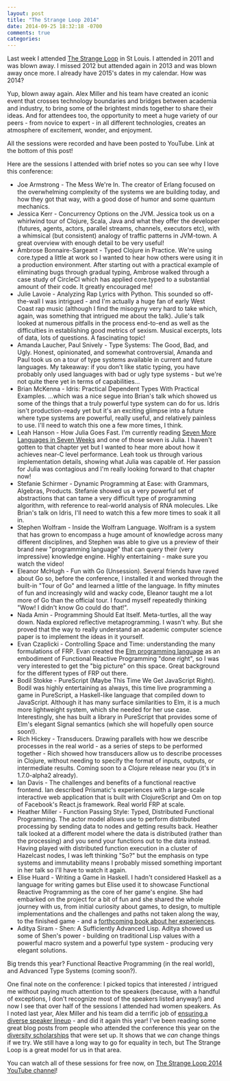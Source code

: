 ```yaml
---
layout: post
title: "The Strange Loop 2014"
date: 2014-09-25 18:32:18 -0700
comments: true
categories: 
---
```

Last week I attended [The Strange Loop](https://thestrangeloop.com/) in St Louis. I attended in 2011 and was blown away. I missed 2012 but attended again in 2013 and was blown away once more. I already have 2015's dates in my calendar. How was 2014?<!-- more -->

Yup, blown away again. Alex Miller and his team have created an iconic event that crosses technology boundaries and bridges between academia and industry, to bring some of the brightest minds together to share their ideas. And for attendees too, the opportunity to meet a huge variety of our peers - from novice to expert - in all different technologies, creates an atmosphere of excitement, wonder, and enjoyment.

All the sessions were recorded and have been posted to YouTube. Link at the bottom of this post!

Here are the sessions I attended with brief notes so you can see why I love this conference:

* Joe Armstrong - The Mess We're In. The creator of Erlang focused on the overwhelming complexity of the systems we are building today, and how they got that way, with a good dose of humor and some quantum mechanics.
* Jessica Kerr - Concurrency Options on the JVM. Jessica took us on a whirlwind tour of Clojure, Scala, Java and what they offer the developer (futures, agents, actors, parallel streams, channels, executors etc), with a whimsical (but consistent) analogy of traffic patterns in JVM-town. A great overview with enough detail to be very useful!
* Ambrose Bonnaire-Sargeant - Typed Clojure in Practice. We're using core.typed a little at work so I wanted to hear how others were using it in a production environment. After starting out with a practical example of eliminating bugs through gradual typing, Ambrose walked through a case study of CircleCI which has applied core.typed to a substantial amount of their code. It greatly encouraged me!
* Julie Lavoie - Analyzing Rap Lyrics with Python. This sounded so off-the-wall I was intrigued - and I'm actually a huge fan of early West Coast rap music (although I find the misogyny very hard to take which, again, was something that intrigued me about the talk). Julie's talk looked at numerous pitfalls in the process end-to-end as well as the difficulties in establishing good metrics of sexism. Musical excerpts, lots of data, lots of questions. A fascinating topic!
* Amanda Laucher, Paul Snively - Type Systems: The Good, Bad, and Ugly. Honest, opinionated, and somewhat controversial, Amanda and Paul took us on a tour of type systems available in current and future languages. My takeaway: if you don't like static typing, you have probably only used languages with bad or ugly type systems - but we're not quite there yet in terms of capabilities...
* Brian McKenna - Idris: Practical Dependent Types With Practical Examples. ...which was a nice segue into Brian's talk which showed us some of the things that a truly powerful type system can do for us. Idris isn't production-ready yet but it's an exciting glimpse into a future where type systems are powerful, really useful, and relatively painless to use. I'll need to watch this one a few more times, I think.
* Leah Hanson - How Julia Goes Fast. I'm currently reading [Seven More Languages in Seven Weeks](https://pragprog.com/book/7lang/seven-more-languages-in-seven-weeks) and one of those seven is Julia. I haven't gotten to that chapter yet but I wanted to hear more about how it achieves near-C level performance. Leah took us through various implementation details, showing what Julia was capable of. Her passion for Julia was contagious and I'm really looking forward to that chapter now!
* Stefanie Schirmer - Dynamic Programming at Ease: with Grammars, Algebras, Products. Stefanie showed us a very powerful set of abstractions that can tame a very difficult type of programming algorithm, with reference to real-world analysis of RNA molecules. Like Brian's talk on Idris, I'll need to watch this a few more times to soak it all in.
* Stephen Wolfram - Inside the Wolfram Language. Wolfram is a system that has grown to encompass a huge amount of knowledge across many different disciplines, and Stephen was able to give us a preview of their brand new "programming language" that can query their (very impressive) knowledge engine. Highly entertaining - make sure you watch the video!
* Eleanor McHugh - Fun with Go (Unsession). Several friends have raved about Go so, before the conference, I installed it and worked through the built-in "Tour of Go" and learned a little of the language. In fifty minutes of fun and increasingly wild and wacky code, Eleanor taught me a lot more of Go than the official tour. I found myself repeatedly thinking "Wow! I didn't know Go could do that!".
* Nada Amin - Programming Should Eat Itself. Meta-turtles, all the way down. Nada explored reflective metaprogramming. I wasn't why. But she proved that the way to really understand an academic computer science paper is to implement the ideas in it yourself.
* Evan Czaplicki - Controlling Space and Time: understanding the many formulations of FRP. Evan created the <a href="http://elm-lang.org">Elm programming language</a> as an embodiment of Functional Reactive Programming "done right", so I was very interested to get the "big picture" on this space. Great background for the different types of FRP out there.
* Bodil Stokke - PureScript (Maybe This Time We Get JavaScript Right). Bodil was highly entertaining as always, this time live programming a game in PureScript, a Haskell-like language that compiled down to JavaScript. Although it has many surface similarities to Elm, it is a much more lightweight system, which she needed for her use case. Interestingly, she has built a library in PureScript that provides some of Elm's elegant Signal semantics (which she will hopefully open source soon!).
* Rich Hickey - Transducers. Drawing parallels with how we describe processes in the real world - as a series of steps to be performed together - Rich showed how transducers allow us to describe processes in Clojure, without needing to specify the format of inputs, outputs, or intermediate results. Coming soon to a Clojure release near you (it's in 1.7.0-alpha2 already).
* Ian Davis - The challenges and benefits of a functional reactive frontend. Ian described Prismatic's experiences with a large-scale interactive web application that is built with ClojureScript and Om on top of Facebook's React.js framework. Real world FRP at scale.
* Heather Miller - Function Passing Style: Typed, Distributed Functional Programming. The actor model allows use to perform distributed processing by sending data to nodes and getting results back. Heather talk looked at a different model where the data is distributed (rather than the processing) and you send your functions out to the data instead. Having played with distributed function execution in a cluster of Hazelcast nodes, I was left thinking "So?" but the emphasis on type systems and immutability means I probably missed something important in her talk so I'll have to watch it again.
* Elise Huard - Writing a Game in Haskell. I hadn't considered Haskell as a language for writing games but Elise used it to showcase Functional Reactive Programming as the core of her game's engine. She had embarked on the project for a bit of fun and she shared the whole journey with us, from initial curiosity about games, to design, to multiple implementations and the challenges and paths not taken along the way, to the finished game - and a [forthcoming book about her experiences](https://leanpub.com/gameinhaskell).
* Aditya Siram - Shen: A Sufficiently Advanced Lisp. Aditya showed us some of Shen's power - building on traditional Lisp values with a powerful macro system and a powerful type system - producing very elegant solutions. 

Big trends this year? Functional Reactive Programming (in the real world), and Advanced Type Systems (coming soon?).

One final note on the conference: I picked topics that interested / intrigued me without paying much attention to the speakers (because, with a handful of exceptions, I don't recognize most of the speakers listed anyway!) and now I see that over half of the sessions I attended had women speakers. As I noted last year, Alex Miller and his team did a terrific job of <a href="http://corfield.org/blog/post.cfm/the-strange-loop-2013">ensuring a diverse speaker lineup</a> - and did it again this year! I've been reading some great blog posts from people who attended the conference this year on the <a href="https://thestrangeloop.com/news/doubling-down-on-diversity">diversity scholarships</a> that were set up. It shows that we <em>can</em> change things if we try. We still have a long way to go for equality in tech, but The Strange Loop is a great model for us in that area.

You can watch all of these sessions for free now, on <a href="https://www.youtube.com/channel/UC_QIfHvN9auy2CoOdSfMWDw">The Strange Loop 2014 YouTube channel</a>!

